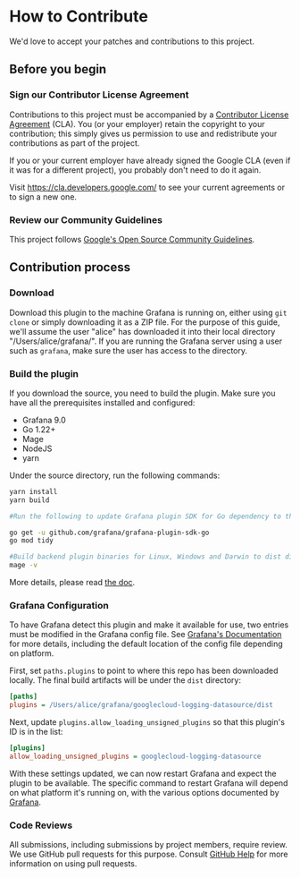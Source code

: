 # How to Contribute

We'd love to accept your patches and contributions to this project.

## Before you begin

### Sign our Contributor License Agreement

Contributions to this project must be accompanied by a
[Contributor License Agreement](https://cla.developers.google.com/about) (CLA).
You (or your employer) retain the copyright to your contribution; this simply
gives us permission to use and redistribute your contributions as part of the
project.

If you or your current employer have already signed the Google CLA (even if it
was for a different project), you probably don't need to do it again.

Visit <https://cla.developers.google.com/> to see your current agreements or to
sign a new one.

### Review our Community Guidelines

This project follows
[Google's Open Source Community Guidelines](https://opensource.google/conduct/).

## Contribution process

### Download

Download this plugin to the machine Grafana is running on, either using `git clone` or simply downloading it as a ZIP file. For the purpose of this guide, we'll assume the user "alice" has downloaded it into their local directory "/Users/alice/grafana/". If you are running the Grafana server using a user such as `grafana`, make sure the user has access to the directory.

### Build the plugin

If you download the source, you need to build the plugin. Make sure you have all the prerequisites installed and configured:

- Grafana 9.0
- Go 1.22+
- Mage
- NodeJS
- yarn

Under the source directory, run the following commands:

```bash
yarn install
yarn build

#Run the following to update Grafana plugin SDK for Go dependency to the latest minor version:

go get -u github.com/grafana/grafana-plugin-sdk-go
go mod tidy

#Build backend plugin binaries for Linux, Windows and Darwin to dist directory:
mage -v
```

More details, please read [the doc](https://grafana.com/tutorials/build-a-data-source-backend-plugin/).
### Grafana Configuration

To have Grafana detect this plugin and make it available for use, two entries must be modified in the Grafana config file. See [Grafana's Documentation](https://grafana.com/docs/grafana/v9.0/setup-grafana/configure-grafana/) for more details, including the default location of the config file depending on platform.

First, set `paths.plugins` to point to where this repo has been downloaded locally. The final build artifacts will be under the `dist` directory:

```ini
[paths]
plugins = /Users/alice/grafana/googlecloud-logging-datasource/dist
```

Next, update `plugins.allow_loading_unsigned_plugins` so that this plugin's ID is in the list:

```ini
[plugins]
allow_loading_unsigned_plugins = googlecloud-logging-datasource
```

With these settings updated, we can now restart Grafana and expect the plugin to be available. The specific command to restart Grafana will depend on what platform it's running on, with the various options documented by [Grafana](https://grafana.com/docs/grafana/v9.0/setup-grafana/restart-grafana/).

### Code Reviews

All submissions, including submissions by project members, require review. We
use GitHub pull requests for this purpose. Consult
[GitHub Help](https://help.github.com/articles/about-pull-requests/) for more
information on using pull requests.
